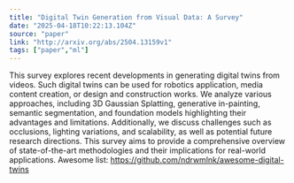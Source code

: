 ```yaml
---
title: "Digital Twin Generation from Visual Data: A Survey"
date: "2025-04-18T10:22:13.104Z"
source: "paper"
link: "http://arxiv.org/abs/2504.13159v1"
tags: ["paper","ml"]
---
```


This survey explores recent developments in generating digital twins from
videos. Such digital twins can be used for robotics application, media content
creation, or design and construction works. We analyze various approaches,
including 3D Gaussian Splatting, generative in-painting, semantic segmentation,
and foundation models highlighting their advantages and limitations.
Additionally, we discuss challenges such as occlusions, lighting variations,
and scalability, as well as potential future research directions. This survey
aims to provide a comprehensive overview of state-of-the-art methodologies and
their implications for real-world applications. Awesome list:
https://github.com/ndrwmlnk/awesome-digital-twins
